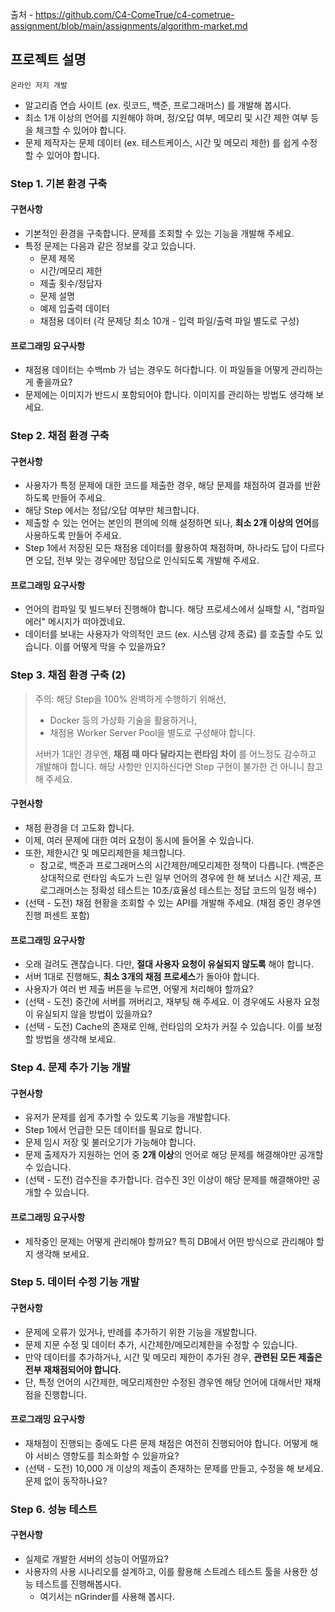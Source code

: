 출처 - https://github.com/C4-ComeTrue/c4-cometrue-assignment/blob/main/assignments/algorithm-market.md

## 프로젝트 설명

`온라인 저지 개발`

- 알고리즘 연습 사이트 (ex. 릿코드, 백준, 프로그래머스) 를 개발해 봅시다.
- 최소 1개 이상의 언어를 지원해야 하며, 정/오답 여부, 메모리 및 시간 제한 여부 등을 체크할 수 있어야 합니다.
- 문제 제작자는 문제 데이터 (ex. 테스트케이스, 시간 및 메모리 제한) 를 쉽게 수정할 수 있어야 합니다.

### Step 1. 기본 환경 구축

#### 구현사항

- 기본적인 환경을 구축합니다. 문제를 조회할 수 있는 기능을 개발해 주세요.
- 특정 문제는 다음과 같은 정보를 갖고 있습니다.
    - 문제 제목
    - 시간/메모리 제한
    - 제출 횟수/정답자
    - 문제 설명
    - 예제 입출력 데이터
    - 채점용 데이터 (각 문제당 최소 10개 - 입력 파일/출력 파일 별도로 구성)

#### 프로그래밍 요구사항

- 채점용 데이터는 수백mb 가 넘는 경우도 허다합니다. 이 파일들을 어떻게 관리하는게 좋을까요?
- 문제에는 이미지가 반드시 포함되어야 합니다. 이미지를 관리하는 방법도 생각해 보세요.

### Step 2. 채점 환경 구축

#### 구현사항

- 사용자가 특정 문제에 대한 코드를 제출한 경우, 해당 문제를 채점하여 결과를 반환하도록 만들어 주세요.
- 해당 Step 에서는 정답/오답 여부만 체크합니다.
- 제출할 수 있는 언어는 본인의 편의에 의해 설정하면 되나, **최소 2개 이상의 언어**를 사용하도록 만들어 주세요.
- Step 1에서 저장된 모든 채점용 데이터를 활용하여 채점하며, 하나라도 답이 다르다면 오답, 전부 맞는 경우에만 정답으로 인식되도록 개발해 주세요.

#### 프로그래밍 요구사항

- 언어의 컴파일 및 빌드부터 진행해야 합니다. 해당 프로세스에서 실패할 시, "컴파일 에러" 메시지가 떠야겠네요.
- 데이터를 보내는 사용자가 악의적인 코드 (ex. 시스템 강제 종료) 를 호출할 수도 있습니다. 이를 어떻게 막을 수 있을까요?

### Step 3. 채점 환경 구축 (2)

> 주의: 해당 Step을 100% 완벽하게 수행하기 위해선,
>
> - Docker 등의 가상화 기술을 활용하거나,
> - 채점용 Worker Server Pool을 별도로 구성해야 합니다.
>
> 서버가 1대인 경우엔, **채점 때 마다 달라지는 런타임 차이** 를 어느정도 감수하고 개발해야 합니다. 해당 사항만 인지하신다면 Step 구현이 불가한 건 아니니 참고해 주세요.

#### 구현사항

- 채점 환경을 더 고도화 합니다.
- 이제, 여러 문제에 대한 여러 요청이 동시에 들어올 수 있습니다.
- 또한, 제한시간 및 메모리제한을 체크합니다.
    - 참고로, 백준과 프로그래머스의 시간제한/메모리제한 정책이 다릅니다. (백준은 상대적으로 런타임 속도가 느린 일부 언어의 경우에 한 해 보너스 시간 제공, 프로그래머스는 정확성 테스트는 10초/효율성 테스트는 정답 코드의 일정 배수)
- (선택 - 도전) 채점 현황을 조회할 수 있는 API를 개발해 주세요. (채점 중인 경우엔 진행 퍼센트 포함)

#### 프로그래밍 요구사항

- 오래 걸려도 괜찮습니다. 다만, **절대 사용자 요청이 유실되지 않도록** 해야 합니다.
- 서버 1대로 진행해도, **최소 3개의 채점 프로세스**가 돌아야 합니다.
- 사용자가 여러 번 제출 버튼을 누르면, 어떻게 처리해야 할까요?
- (선택 - 도전) 중간에 서버를 꺼버리고, 재부팅 해 주세요. 이 경우에도 사용자 요청이 유실되지 않을 방법이 있을까요?
- (선택 - 도전) Cache의 존재로 인해, 런타임의 오차가 커질 수 있습니다. 이를 보정할 방법을 생각해 보세요.

### Step 4. 문제 추가 기능 개발

#### 구현사항

- 유저가 문제를 쉽게 추가할 수 있도록 기능을 개발합니다.
- Step 1에서 언급한 모든 데이터를 필요로 합니다.
- 문제 임시 저장 및 불러오기가 가능해야 합니다.
- 문제 출제자가 지원하는 언어 중 **2개 이상**의 언어로 해당 문제를 해결해야만 공개할 수 있습니다.
- (선택 - 도전) 검수진을 추가합니다. 검수진 3인 이상이 해당 문제를 해결해야만 공개할 수 있습니다.

#### 프로그래밍 요구사항

- 제작중인 문제는 어떻게 관리해야 할까요? 특히 DB에서 어떤 방식으로 관리해야 할지 생각해 보세요.

### Step 5. 데이터 수정 기능 개발

#### 구현사항

- 문제에 오류가 있거나, 반례를 추가하기 위한 기능을 개발합니다.
- 문제 지문 수정 및 데이터 추가, 시간제한/메모리제한을 수정할 수 있습니다.
- 만약 데이터를 추가하거나, 시간 및 메모리 제한이 추가된 경우, **관련된 모든 제출은 전부 재채점되어야 합니다.**
- 단, 특정 언어의 시간제한, 메모리제한만 수정된 경우엔 해당 언어에 대해서만 재채점을 진행합니다.

#### 프로그래밍 요구사항

- 재채점이 진행되는 중에도 다른 문제 채점은 여전히 진행되어야 합니다. 어떻게 해야 서비스 영향도를 최소화할 수 있을까요?
- (선택 - 도전) 10,000 개 이상의 제출이 존재하는 문제를 만들고, 수정을 해 보세요. 문제 없이 동작하나요?

### Step 6. 성능 테스트

#### 구현사항

- 실제로 개발한 서버의 성능이 어떨까요?
- 사용자의 사용 시나리오를 설계하고, 이를 활용해 스트레스 테스트 툴을 사용한 성능 테스트를 진행해봅시다.
    - 여기서는 nGrinder를 사용해 봅시다.
